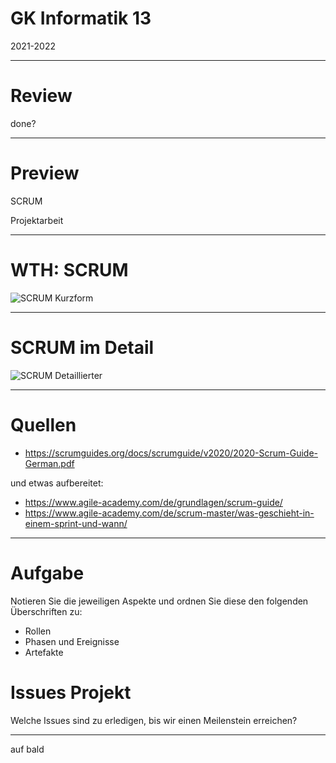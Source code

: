 # GK Informatik 13

2021-2022

---

# Review

done?

---

# Preview

SCRUM

Projektarbeit

---

# WTH: SCRUM

![SCRUM Kurzform](https://upload.wikimedia.org/wikipedia/commons/0/0e/Scrumablauf.jpg)

---

# SCRUM im Detail

![SCRUM Detaillierter](https://www.agile-academy.com/media/pages/grundlagen/scrum-guide/fce24d2039-1632990922/scrum-framework-deutsch-min.jpg)

---

# Quellen

* https://scrumguides.org/docs/scrumguide/v2020/2020-Scrum-Guide-German.pdf

und etwas aufbereitet:

* https://www.agile-academy.com/de/grundlagen/scrum-guide/
* https://www.agile-academy.com/de/scrum-master/was-geschieht-in-einem-sprint-und-wann/

---

# Aufgabe

Notieren Sie die jeweiligen Aspekte und ordnen Sie diese den folgenden Überschriften zu:

* Rollen
* Phasen und Ereignisse
* Artefakte

# Issues Projekt

Welche Issues sind zu erledigen, bis wir einen Meilenstein erreichen?

---

auf bald
